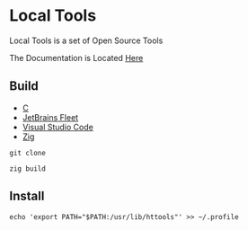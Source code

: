 [C Language]: https://isocpp.org/
[Documentation]: https://github.com/HyaenaTechnologies/local_tools/blob/main/doc/
[Fleet]: https://jetbrains.com/fleet/
[VSCode]: https://code.visualstudio.com/docs
[Zig Language]: https://ziglang.org/

# Local Tools

Local Tools is a set of Open Source Tools

The Documentation is Located [Here][Documentation]

## Build

- [C][C Language]
- [JetBrains Fleet][Fleet]
- [Visual Studio Code][VSCode]
- [Zig][Zig Language]

```shell
git clone

zig build
```

## Install

```shell
echo 'export PATH="$PATH:/usr/lib/httools"' >> ~/.profile
```